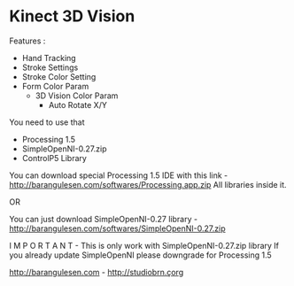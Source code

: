 Kinect 3D Vision 
==================
Features : 
- Hand Tracking 
 - Stroke Settings 
  - Stroke Color Setting 
   - Form Color Param
     - 3D Vision Color Param 
       - Auto Rotate X/Y

You need to use that  
- Processing 1.5
- SimpleOpenNI-0.27.zip
- ControlP5 Library

You can download special Processing 1.5 IDE with this link - 
http://barangulesen.com/softwares/Processing.app.zip
All libraries inside it. 

OR 

You can just download SimpleOpenNI-0.27 library -
http://barangulesen.com/softwares/SimpleOpenNI-0.27.zip

I M P O R T A N T - 
This is only work with SimpleOpenNI-0.27.zip library If you already update SimpleOpenNI please downgrade for Processing 1.5

http://barangulesen.com - 
http://studiobrn.çorg
